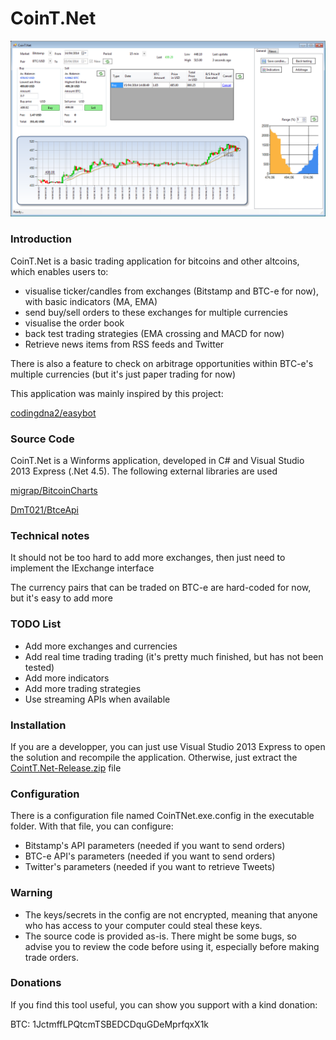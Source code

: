 CoinT.Net
============

![alt text](main.png "Logo Title Text 1")

### Introduction

CoinT.Net is a basic trading application for bitcoins and other altcoins, which enables users to:
- visualise ticker/candles from exchanges (Bitstamp and BTC-e for now), with basic indicators (MA, EMA)
- send buy/sell orders to these exchanges for multiple currencies
- visualise the order book
- back test trading strategies (EMA crossing and MACD for now)
- Retrieve news items from RSS feeds and Twitter

There is also a feature to check on arbitrage opportunities within BTC-e's multiple currencies (but it's just paper trading for now)

This application was mainly inspired by this project:

[codingdna2/easybot](https://github.com/codingdna2/easybot)


### Source Code

CoinT.Net is a Winforms application, developed in C# and Visual Studio 2013 Express (.Net 4.5). The following external libraries are used

[migrap/BitcoinCharts](https://github.com/migrap/BitcoinCharts)

[DmT021/BtceApi](https://github.com/DmT021/BtceApi)

### Technical notes

It should not be too hard to add more exchanges, then just need to implement the IExchange interface

The currency pairs that can be traded on BTC-e are hard-coded for now, but it's easy to add more


### TODO List

- Add more exchanges and currencies
- Add real time trading trading (it's pretty much finished, but has not been tested)
- Add more indicators
- Add more trading strategies
- Use streaming APIs when available

### Installation

If you are a developper, you can just use Visual Studio 2013 Express to open the solution and recompile the application. 
Otherwise, just extract the [CointT.Net-Release.zip](https://github.com/wishhhmaster/CoinTNet/raw/master/CointT.Net-Release.zip) file

### Configuration

There is a configuration file named CoinTNet.exe.config in the executable folder. With that file, you can configure:
- Bitstamp's API parameters (needed if you want to send orders)
- BTC-e API's parameters (needed if you want to send orders)
- Twitter's parameters (needed if you want to retrieve Tweets)

### Warning

- The keys/secrets in the config are not encrypted, meaning that anyone who has access to your computer could steal these keys.
- The source code is provided as-is. There might be some bugs, so advise you to review the code before using it, especially before making trade orders.



### Donations

If you find this tool useful, you can show you support with a kind donation:

BTC: 1JctmffLPQtcmTSBEDCDquGDeMprfqxX1k
